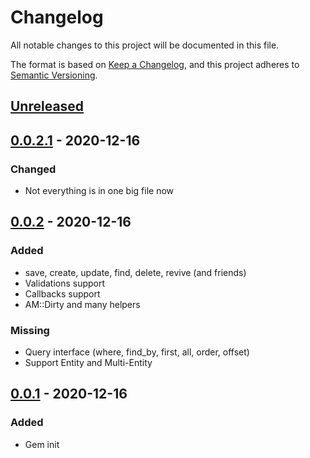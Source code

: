 # Changelog
All notable changes to this project will be documented in this file.

The format is based on [Keep a Changelog](https://keepachangelog.com/en/1.0.0/),
and this project adheres to [Semantic Versioning](https://semver.org/spec/v2.0.0.html).

## [Unreleased]

## [0.0.2.1] - 2020-12-16
### Changed
- Not everything is in one big file now

## [0.0.2] - 2020-12-16
### Added
- save, create, update, find, delete, revive (and friends)
- Validations support
- Callbacks support
- AM::Dirty and many helpers
### Missing
- Query interface (where, find_by, first, all, order, offset)
- Support Entity and Multi-Entity

## [0.0.1] - 2020-12-16
### Added
- Gem init

[Unreleased]: https://github.com/zaratan/active_shotgun/compare/v0.0.2.1...HEAD
[0.0.2.1]: https://github.com/zaratan/active_shotgun/releases/tag/v0.0.2.1
[0.0.2]: https://github.com/zaratan/active_shotgun/releases/tag/v0.0.2
[0.0.1]: https://github.com/zaratan/active_shotgun/releases/tag/v0.0.1
